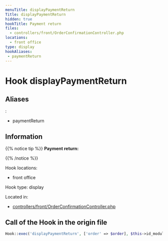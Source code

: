 ```yaml
---
menuTitle: displayPaymentReturn
Title: displayPaymentReturn
hidden: true
hookTitle: Payment return
files:
  - controllers/front/OrderConfirmationController.php
locations:
  - front office
type: display
hookAliases:
 - paymentReturn
---
```


# Hook displayPaymentReturn

## Aliases
: 
 - paymentReturn



## Information

{{% notice tip %}}
**Payment return:** 


{{% /notice %}}

Hook locations: 
  - front office

Hook type: display

Located in: 
  - [controllers/front/OrderConfirmationController.php](https://github.com/PrestaShop/PrestaShop/blob/8.0.x/controllers/front/OrderConfirmationController.php)

## Call of the Hook in the origin file

```php
Hook::exec('displayPaymentReturn', ['order' => $order], $this->id_module)
```